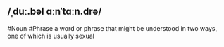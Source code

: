 ## /ˌduː.bəl ɑːnˈtɑːn.drə/  
#Noun #Phrase
a word or phrase that might be understood in two ways, one of which is usually sexual